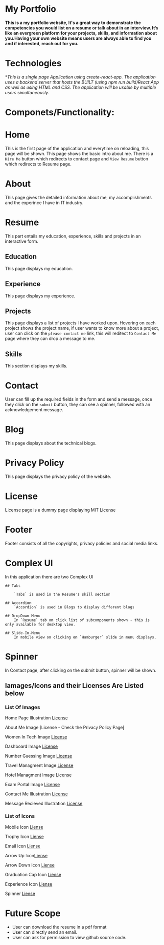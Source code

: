 # My Portfolio

**This is a my portfolio website, It's a great way to demonstrate the competencies you would list on a resume or talk about in an interview. It’s like an evergreen platform for your projects, skills, and information about you.Having your own website means users are always able to find you and if interested, reach out for you.**

# Technologies

**This is a single page Application using create-react-app. The application uses a backend server that hosts the BUILT (using npm run build)React App as well as using HTML and CSS. *The application will be usable by multiple users simultaneously.**

# Componets/Functionality:

# Home 

This is the first page of the application and everytime on reloading, this page will be shown. This page shows the basic intro about me. There is a ` Hire Me ` button which redirects to contact page and `View Resume` button which redirects to Resume page.

# About

This page gives the detailed information about me, my accomplishments and the experince I have in IT industry.

# Resume

This part entails my education, experience, skills and projects in an interactive form.

## Education

This page displays my education.

## Experience

This page displays my experience.

## Projects

This page displays a list of projects I have worked upon. Hovering on each project shows the project name, if user wants to know more about a project, user can click on the `please contact me` link, this will reditect to `Contact Me` page where they can drop a message to me.

## Skills

This section displays my skills.

# Contact

User can fill up the required fields in the form and send a message, once they click on the `submit` button, they can see a spinner, followed with an acknowledgement message.

# Blog

This page displays about the technical blogs.

# Privacy Policy

This page displays the privacy policy of the website.

# License
License page is a dummy page displaying  MIT License

# Footer

Footer consists of all the copyrights, privacy policies and social media links.

# Complex UI

In this application there are two Complex UI

    ## Tabs

        `Tabs` is used in the Resume's skill section

    ## Accordion
        `Accordion` is used in Blogs to display different blogs
    
    ## DropDown Menu
        In `Resume` tab on click list of subcomponents shown - this is only available for desktop view.

    ## Slide-In-Menu
        In mobile view on clicking on `Hamburger` slide in menu displays.

# Spinner

In Contact page, after clicking on the submit button, spinner will be shown.

## Iamages/Icons and their Licenses Are Listed below

### List Of Images 

Home Page Illustration [License](https://undraw.co/license)

About Me Image [License - Check the Privacy Policy Page]

Women In Tech Image [License](https://undraw.co/license)

Dashboard Image [License](https://docs.github.com/en/site-policy/privacy-policies/github-privacy-statement#license)

Number Guessing Image [License](https://commons.wikimedia.org/wiki/File:Minesweeper_guess_1_generic.svg)

Travel Managment Image [License](https://www.yourgolftravel.com/our-brands)

Hotel Managment Image [License](https://www.yourgolftravel.com/our-brands)

Exam Portal Image [License](https://commons.wikimedia.org/wiki/File:Dantman-Skin-modern.png)

Contact Me Illustration [License](https://undraw.co/license)

Message Recieved Illustration [License](https://undraw.co/license)

### List of Icons

Mobile Icon [Liense](https://fontawesome.com/license)

Trophy Icon [Liense](https://fontawesome.com/license)

Email Icon [Liense](https://fontawesome.com/license)

Arrow Up Icon[Liense](https://fontawesome.com/license)

Arrow Down Icon [Liense](https://fontawesome.com/license)

Graduation Cap Icon [Liense](https://fontawesome.com/license)

Experience Icon [Liense](https://fontawesome.com/license)

Spinner [Liense]( https://fontawesome.com/license)

# Future Scope

* User can download the resume in a pdf format
* User can directly send an email.
* User can ask for permission to view github source code.
